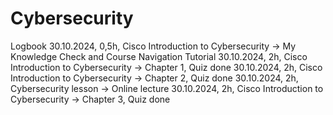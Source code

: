 # Cybersecurity
Logbook
30.10.2024, 0,5h, Cisco Introduction to Cybersecurity → My Knowledge Check and Course Navigation Tutorial
30.10.2024, 2h, Cisco Introduction to Cybersecurity → Chapter 1, Quiz done
30.10.2024, 2h, Cisco Introduction to Cybersecurity → Chapter 2, Quiz done
30.10.2024, 2h, Cybersecurity lesson → Online lecture
30.10.2024, 2h, Cisco Introduction to Cybersecurity → Chapter 3, Quiz done
